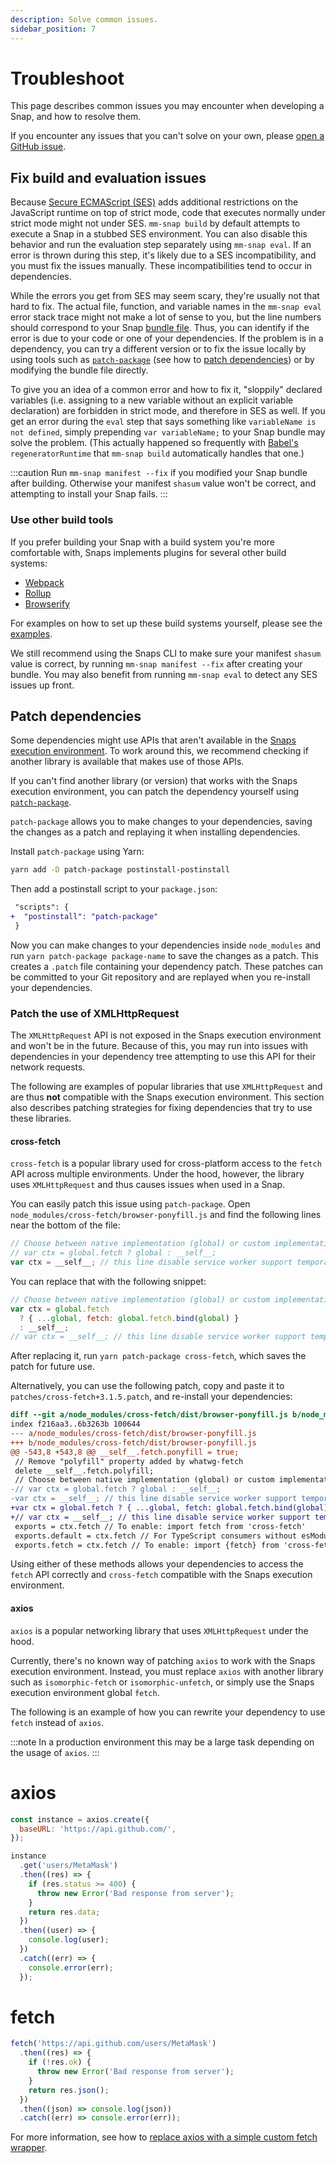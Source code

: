 ```yaml
---
description: Solve common issues.
sidebar_position: 7
---
```


# Troubleshoot

This page describes common issues you may encounter when developing a Snap, and how to resolve them.

If you encounter any issues that you can't solve on your own, please
[open a GitHub issue](https://github.com/MetaMask/snaps-monorepo/issues).

## Fix build and evaluation issues

Because [Secure ECMAScript (SES)](../concepts/execution-environment.md) adds additional restrictions
on the JavaScript runtime on top of strict mode, code that executes normally under strict mode might
not under SES.
`mm-snap build` by default attempts to execute a Snap in a stubbed SES environment.
You can also disable this behavior and run the evaluation step separately using `mm-snap eval`.
If an error is thrown during this step, it's likely due to a SES incompatibility, and you must fix
the issues manually.
These incompatibilities tend to occur in dependencies.

While the errors you get from SES may seem scary, they're usually not that hard to fix.
The actual file, function, and variable names in the `mm-snap eval` error stack trace might not make
a lot of sense to you, but the line numbers should correspond to your Snap
[bundle file](../concepts/anatomy.md#bundle-file).
Thus, you can identify if the error is due to your code or one of your dependencies.
If the problem is in a dependency, you can try a different version or to fix the issue locally by
using tools such as [`patch-package`](https://npmjs.com/package/patch-package) (see how to
[patch dependencies](#patch-dependencies)) or by modifying the bundle file directly.

To give you an idea of a common error and how to fix it, "sloppily" declared variables (i.e.
assigning to a new variable without an explicit variable declaration) are forbidden in strict mode,
and therefore in SES as well.
If you get an error during the `eval` step that says something like `variableName is not defined`,
simply prepending `var variableName;` to your Snap bundle may solve the problem.
(This actually happened so frequently with [Babel's](https://babeljs.io/) `regeneratorRuntime` that
`mm-snap build` automatically handles that one.)

:::caution
Run `mm-snap manifest --fix` if you modified your Snap bundle after building.
Otherwise your manifest `shasum` value won't be correct, and attempting to install your Snap fails.
:::

### Use other build tools

If you prefer building your Snap with a build system you're more comfortable with, Snaps implements
plugins for several other build systems:

- [Webpack](https://www.npmjs.com/package/@metamask/snaps-webpack-plugin)
- [Rollup](https://www.npmjs.com/package/@metamask/rollup-plugin-snaps)
- [Browserify](https://www.npmjs.com/package/@metamask/snaps-browserify-plugin)

For examples on how to set up these build systems yourself, please see the
[examples](https://github.com/MetaMask/snaps-monorepo/tree/main/packages/examples/examples).

We still recommend using the Snaps CLI to make sure your manifest `shasum` value is correct, by
running `mm-snap manifest --fix` after creating your bundle.
You may also benefit from running `mm-snap eval` to detect any SES issues up front.

## Patch dependencies

Some dependencies might use APIs that aren't available in the
[Snaps execution environment](../concepts/execution-environment.md).
To work around this, we recommend checking if another library is available that makes use of those APIs.

If you can't find another library (or version) that works with the Snaps execution environment, you
can patch the dependency yourself using [`patch-package`](https://npmjs.com/package/patch-package).

`patch-package` allows you to make changes to your dependencies, saving the changes as a patch and
replaying it when installing dependencies.

Install `patch-package` using Yarn:

```bash
yarn add -D patch-package postinstall-postinstall
```

Then add a postinstall script to your `package.json`:

```diff
 "scripts": {
+  "postinstall": "patch-package"
 }
```

Now you can make changes to your dependencies inside `node_modules` and run
`yarn patch-package package-name` to save the changes as a patch.
This creates a `.patch` file containing your dependency patch.
These patches can be committed to your Git repository and are replayed when you re-install your dependencies.

### Patch the use of XMLHttpRequest

The `XMLHttpRequest` API is not exposed in the Snaps execution environment and won't be in the future.
Because of this, you may run into issues with dependencies in your dependency tree attempting to
use this API for their network requests.

The following are examples of popular libraries that use `XMLHttpRequest` and are thus **not**
compatible with the Snaps execution environment.
This section also describes patching strategies for fixing dependencies that try to use these libraries.

#### cross-fetch

`cross-fetch` is a popular library used for cross-platform access to the `fetch` API across multiple
environments.
Under the hood, however, the library uses `XMLHttpRequest` and thus causes issues when used in a Snap.

You can easily patch this issue using `patch-package`.
Open `node_modules/cross-fetch/browser-ponyfill.js` and find the following lines near the bottom of
the file:

```javascript
// Choose between native implementation (global) or custom implementation (__self__)
// var ctx = global.fetch ? global : __self__;
var ctx = __self__; // this line disable service worker support temporarily
```

You can replace that with the following snippet:

```javascript
// Choose between native implementation (global) or custom implementation (__self__)
var ctx = global.fetch
  ? { ...global, fetch: global.fetch.bind(global) }
  : __self__;
// var ctx = __self__; // this line disable service worker support temporarily
```

After replacing it, run `yarn patch-package cross-fetch`, which saves the patch for future use.

Alternatively, you can use the following patch, copy and paste it to
`patches/cross-fetch+3.1.5.patch`, and re-install your dependencies:

```diff
diff --git a/node_modules/cross-fetch/dist/browser-ponyfill.js b/node_modules/cross-fetch/dist/browser-ponyfill.js
index f216aa3..6b3263b 100644
--- a/node_modules/cross-fetch/dist/browser-ponyfill.js
+++ b/node_modules/cross-fetch/dist/browser-ponyfill.js
@@ -543,8 +543,8 @@ __self__.fetch.ponyfill = true;
 // Remove "polyfill" property added by whatwg-fetch
 delete __self__.fetch.polyfill;
 // Choose between native implementation (global) or custom implementation (__self__)
-// var ctx = global.fetch ? global : __self__;
-var ctx = __self__; // this line disable service worker support temporarily
+var ctx = global.fetch ? { ...global, fetch: global.fetch.bind(global) } : __self__;
+// var ctx = __self__; // this line disable service worker support temporarily
 exports = ctx.fetch // To enable: import fetch from 'cross-fetch'
 exports.default = ctx.fetch // For TypeScript consumers without esModuleInterop.
 exports.fetch = ctx.fetch // To enable: import {fetch} from 'cross-fetch'
```

Using either of these methods allows your dependencies to access the `fetch` API correctly and
`cross-fetch` compatible with the Snaps execution environment.

#### axios

`axios` is a popular networking library that uses `XMLHttpRequest` under the hood.

Currently, there's no known way of patching `axios` to work with the Snaps execution environment.
Instead, you must replace `axios` with another library such as `isomorphic-fetch` or
`isomorphic-unfetch`, or simply use the Snaps execution environment global `fetch`.

The following is an example of how you can rewrite your dependency to use `fetch` instead of `axios`.

:::note
In a production environment this may be a large task depending on the usage of `axios`.
:::

<!--tabs-->

# axios

```javascript
const instance = axios.create({
  baseURL: 'https://api.github.com/',
});

instance
  .get('users/MetaMask')
  .then((res) => {
    if (res.status >= 400) {
      throw new Error('Bad response from server');
    }
    return res.data;
  })
  .then((user) => {
    console.log(user);
  })
  .catch((err) => {
    console.error(err);
  });
```

# fetch

```javascript
fetch('https://api.github.com/users/MetaMask')
  .then((res) => {
    if (!res.ok) {
      throw new Error('Bad response from server');
    }
    return res.json();
  })
  .then((json) => console.log(json))
  .catch((err) => console.error(err));
```

<!--/tabs-->

For more information, see how to
[replace axios with a simple custom fetch wrapper](https://kentcdodds.com/blog/replace-axios-with-a-simple-custom-fetch-wrapper).
